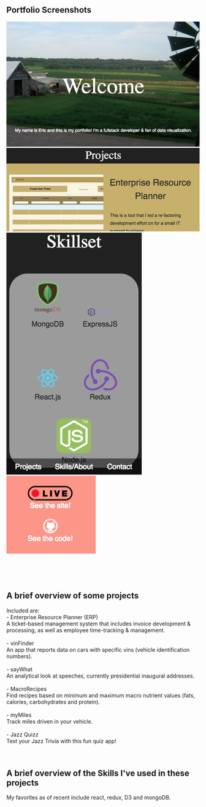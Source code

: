 ## Portfolio Screenshots
![Welcome Screenshot](imgs/port/welcome.jpg "Welcome Screenshot")
![Projects Screenshot](imgs/port/projects.jpg "Projects ScreenShot")
![Responsive Screenshot](imgs/port/responsive.jpg "Responsive Design")
![Links Screenshot](imgs/port/links.jpg "Links to Live apps")

</br></br></br>
## A brief overview of some projects 
Included are:</br>
	- Enterprise Resource Planner (ERP)</br>
		A ticket-based management system that includes invoice development & processing, as well as employee time-tracking & management.</br></br>
	- vinFinder</br>
		An app that reports data on cars with specific vins (vehicle identification numbers).</br></br>
	- sayWhat</br>
		An analytical look at speeches, currently presidential inaugural addresses.</br></br>
	- MacroRecipes</br>
		Find recipes based on minimum and maximum macro nutrient values (fats, calories, carbohydrates and protein).</br></br>
	- myMiles</br>
		Track miles driven in your vehicle.</br></br>
	- Jazz Quizz</br>
		Test your Jazz Trivia with this fun quiz app!</br></br></br>

## A brief overview of the Skills I've used in these projects
My favorites as of recent include react, redux, D3 and mongoDB.